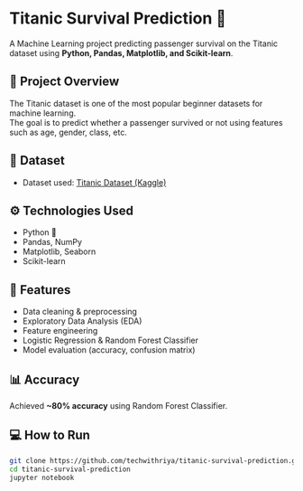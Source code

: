 # Titanic Survival Prediction 🚢

A Machine Learning project predicting passenger survival on the Titanic dataset using **Python, Pandas, Matplotlib, and Scikit-learn**.

## 📌 Project Overview
The Titanic dataset is one of the most popular beginner datasets for machine learning.  
The goal is to predict whether a passenger survived or not using features such as age, gender, class, etc.

## 📂 Dataset
- Dataset used: [Titanic Dataset (Kaggle)](https://www.kaggle.com/c/titanic/data)

## ⚙️ Technologies Used
- Python 🐍
- Pandas, NumPy
- Matplotlib, Seaborn
- Scikit-learn

## 🚀 Features
- Data cleaning & preprocessing
- Exploratory Data Analysis (EDA)
- Feature engineering
- Logistic Regression & Random Forest Classifier
- Model evaluation (accuracy, confusion matrix)

## 📊 Accuracy
Achieved **~80% accuracy** using Random Forest Classifier.

## 💻 How to Run
```bash
git clone https://github.com/techwithriya/titanic-survival-prediction.git
cd titanic-survival-prediction
jupyter notebook
